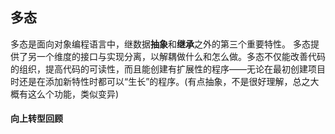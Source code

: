 
## 多态

多态是面向对象编程语言中，继数据**抽象**和**继承**之外的第三个重要特性。
多态提供了另一个维度的接口与实现分离，以解耦做什么和怎么做。多态不仅能改善代码的组织，提高代码的可读性，而且能创建有扩展性的程序——无论在最初创建项目时还是在添加新特性时都可以“生长”的程序。(有点抽象，不是很好理解，总之大概有这么个功能，类似变异)

#### 向上转型回顾

